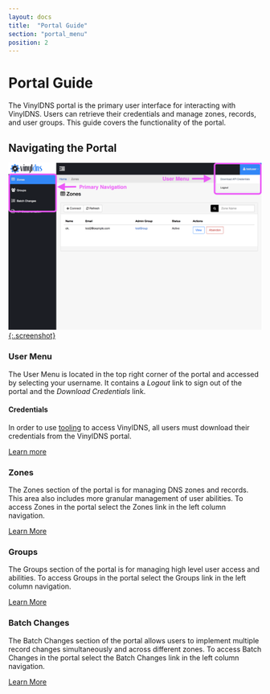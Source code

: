 ```yaml
---
layout: docs
title:  "Portal Guide"
section: "portal_menu"
position: 2
---
```

# Portal Guide

The VinylDNS portal is the primary user interface for interacting with VinylDNS. Users can retrieve their credentials and manage zones, records, and user groups. This guide covers the functionality of the portal.

## Navigating the Portal

[![Portal screenshot](../img/portal/main-annotated.png){:.screenshot}](../img/portal/main-annotated.png)

### User Menu
The User Menu is located in the top right corner of the portal and accessed by selecting your username. It contains a *Logout* link to sign out of the portal and the *Download Credentials* link.

#### Credentials
In order to use [tooling](/tools) to access VinylDNS, all users must download their credentials from the VinylDNS portal.

[Learn more](credentials)

### Zones
The Zones section of the portal is for managing DNS zones and records. This area also includes more granular management of user abilities. To access Zones in the portal select the Zones link in the left column navigation.

[Learn More](zones)

### Groups
The Groups section of the portal is for managing high level user access and abilities. To access Groups in the portal select the Groups link in the left column navigation.

[Learn More](groups)

### Batch Changes
The Batch Changes section of the portal allows users to implement multiple record changes simultaneously and across different zones. To access Batch Changes in the portal select the Batch Changes link in the left column navigation.

[Learn More](batch-changes)
